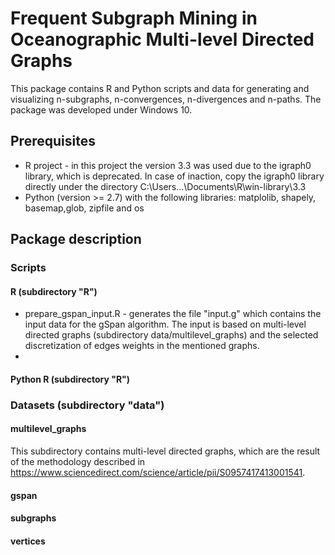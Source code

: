 # Frequent Subgraph Mining in Oceanographic Multi-level Directed Graphs

This package contains R and Python scripts and data for generating and visualizing n-subgraphs, n-convergences, n-divergences and n-paths. The package was developed under Windows 10.

## Prerequisites

* R project - in this project the version 3.3 was used due to the igraph0 library, which is deprecated. In case of inaction, copy the igraph0 library directly under the directory C:\Users\...\Documents\R\win-library\3.3
* Python (version >= 2.7) with the following libraries: matplolib, shapely, basemap,glob, zipfile and os 

## Package description

### Scripts

#### R (subdirectory "R")

* prepare_gspan_input.R - generates the file "input.g" which contains the input data for the gSpan algorithm. The input is based on multi-level directed graphs (subdirectory data/multilevel_graphs) and the selected discretization of edges weights in the mentioned graphs.
* 

#### Python  R (subdirectory "R")

### Datasets (subdirectory "data")

#### multilevel_graphs

This subdirectory contains multi-level directed graphs, which are the result of the methodology described in https://www.sciencedirect.com/science/article/pii/S0957417413001541.

#### gspan

#### subgraphs

#### vertices

